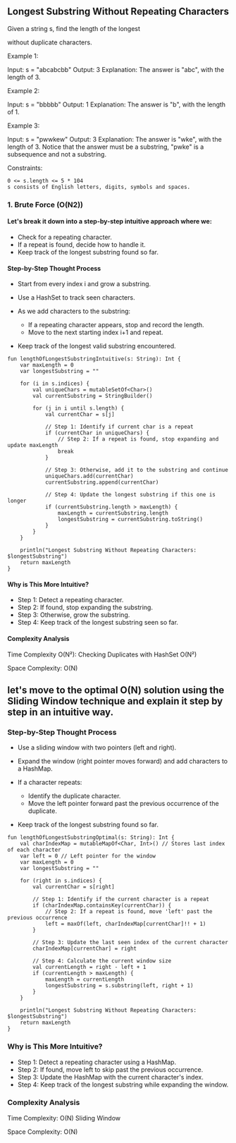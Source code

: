 ## Longest Substring Without Repeating Characters

Given a string s, find the length of the longest

without duplicate characters.

 

Example 1:

Input: s = "abcabcbb"
Output: 3
Explanation: The answer is "abc", with the length of 3.

Example 2:

Input: s = "bbbbb"
Output: 1
Explanation: The answer is "b", with the length of 1.

Example 3:

Input: s = "pwwkew"
Output: 3
Explanation: The answer is "wke", with the length of 3.
Notice that the answer must be a substring, "pwke" is a subsequence and not a substring.

 

Constraints:

    0 <= s.length <= 5 * 104
    s consists of English letters, digits, symbols and spaces.

### 1. Brute Force (O(N2))

#### Let's break it down into a step-by-step intuitive approach where we:

- Check for a repeating character.
- If a repeat is found, decide how to handle it.
- Keep track of the longest substring found so far.

#### Step-by-Step Thought Process

- Start from every index i and grow a substring.
- Use a HashSet to track seen characters.
- As we add characters to the substring:

   - If a repeating character appears, stop and record the length.
   - Move to the next starting index i+1 and repeat.

- Keep track of the longest valid substring encountered.
 
```
fun lengthOfLongestSubstringIntuitive(s: String): Int {
    var maxLength = 0
    var longestSubstring = ""

    for (i in s.indices) { 
        val uniqueChars = mutableSetOf<Char>()
        val currentSubstring = StringBuilder()

        for (j in i until s.length) {
            val currentChar = s[j]

            // Step 1: Identify if current char is a repeat
            if (currentChar in uniqueChars) {
                // Step 2: If a repeat is found, stop expanding and update maxLength
                break
            }

            // Step 3: Otherwise, add it to the substring and continue
            uniqueChars.add(currentChar)
            currentSubstring.append(currentChar)

            // Step 4: Update the longest substring if this one is longer
            if (currentSubstring.length > maxLength) {
                maxLength = currentSubstring.length
                longestSubstring = currentSubstring.toString()
            }
        }
    }

    println("Longest Substring Without Repeating Characters: $longestSubstring")
    return maxLength
}

```
#### Why is This More Intuitive?

- Step 1: Detect a repeating character.
- Step 2: If found, stop expanding the substring.
- Step 3: Otherwise, grow the substring.
- Step 4: Keep track of the longest substring seen so far.

#### Complexity Analysis
Time Complexity	O(N²): Checking Duplicates with HashSet	O(N²)	

Space Complexity: O(N)

##  let's move to the optimal O(N) solution using the Sliding Window technique and explain it step by step in an intuitive way.

### Step-by-Step Thought Process

- Use a sliding window with two pointers (left and right).
- Expand the window (right pointer moves forward) and add characters to a HashMap.
- If a character repeats:

   - Identify the duplicate character.
   - Move the left pointer forward past the previous occurrence of the duplicate.

- Keep track of the longest substring found so far.

```
fun lengthOfLongestSubstringOptimal(s: String): Int {
    val charIndexMap = mutableMapOf<Char, Int>() // Stores last index of each character
    var left = 0 // Left pointer for the window
    var maxLength = 0
    var longestSubstring = ""

    for (right in s.indices) {
        val currentChar = s[right]

        // Step 1: Identify if the current character is a repeat
        if (charIndexMap.containsKey(currentChar)) {
            // Step 2: If a repeat is found, move 'left' past the previous occurrence
            left = maxOf(left, charIndexMap[currentChar]!! + 1)
        }

        // Step 3: Update the last seen index of the current character
        charIndexMap[currentChar] = right

        // Step 4: Calculate the current window size
        val currentLength = right - left + 1
        if (currentLength > maxLength) {
            maxLength = currentLength
            longestSubstring = s.substring(left, right + 1)
        }
    }

    println("Longest Substring Without Repeating Characters: $longestSubstring")
    return maxLength
}

```

### Why is This More Intuitive?

- Step 1: Detect a repeating character using a HashMap.
- Step 2: If found, move left to skip past the previous occurrence.
- Step 3: Update the HashMap with the current character's index.
- Step 4: Keep track of the longest substring while expanding the window.

### Complexity Analysis
Time Complexity: O(N) Sliding Window 

Space Complexity: O(N)

